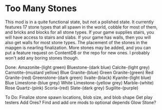 # Too Many Stones

This mod is in a quite functional state, but not a polished state. It currently features 17 stone types that all spawn in the world, cobble for most of them, and bricks and blocks for all stone types. If your game supplies stairs, you will have access to stairs and slabs. If your game has walls, then you will also get walls for most stone types. The placement of the stones in the mapgen is nearling finalization. More stones may be added, and you can put a feature request on ContentDB or the repo for new ones. I probably won't add any boring stones though.

Done:
Amazonite-(light green)
Bluestone-(dark blue)
Calcite-(light grey)
Carnotite-(mustard yellow)
Blue Granite-(blue)
Green Granite-(green)
Red Granite-(red)
Greenstone-(dark green)
Ilvaite-(black)
Kyanite-(light blue)
Blue Limestone-(blue grey)
White Limestone-(yellow grey)
Marble-(white)
Rose Quartz-(pink)
Scoria-(red)
Slate-(dark grey)
Sugilite-(purple)

To Do:
Finalize stone spawn locations, blob size, and blob shape
Get play testers
Add Ores?
Find and add ore mods to optional depends
Glow Stone?

